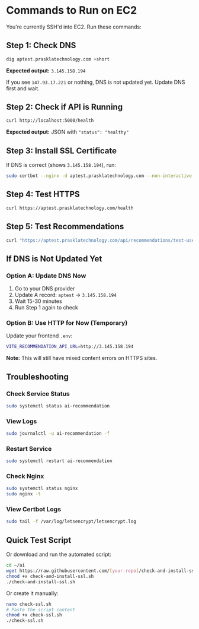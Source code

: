 # Commands to Run on EC2

You're currently SSH'd into EC2. Run these commands:

## Step 1: Check DNS

```bash
dig aptest.prasklatechnology.com +short
```

**Expected output:** `3.145.158.194`

If you see `147.93.17.221` or nothing, DNS is not updated yet. Update DNS first and wait.

## Step 2: Check if API is Running

```bash
curl http://localhost:5000/health
```

**Expected output:** JSON with `"status": "healthy"`

## Step 3: Install SSL Certificate

If DNS is correct (shows `3.145.158.194`), run:

```bash
sudo certbot --nginx -d aptest.prasklatechnology.com --non-interactive --agree-tos -m tharun.s@prasklatechnology.com --redirect
```

## Step 4: Test HTTPS

```bash
curl https://aptest.prasklatechnology.com/health
```

## Step 5: Test Recommendations

```bash
curl "https://aptest.prasklatechnology.com/api/recommendations/test-user-123?limit=4"
```

## If DNS is Not Updated Yet

### Option A: Update DNS Now

1. Go to your DNS provider
2. Update A record: `aptest` → `3.145.158.194`
3. Wait 15-30 minutes
4. Run Step 1 again to check

### Option B: Use HTTP for Now (Temporary)

Update your frontend `.env`:
```bash
VITE_RECOMMENDATION_API_URL=http://3.145.158.194
```

**Note:** This will still have mixed content errors on HTTPS sites.

## Troubleshooting

### Check Service Status
```bash
sudo systemctl status ai-recommendation
```

### View Logs
```bash
sudo journalctl -u ai-recommendation -f
```

### Restart Service
```bash
sudo systemctl restart ai-recommendation
```

### Check Nginx
```bash
sudo systemctl status nginx
sudo nginx -t
```

### View Certbot Logs
```bash
sudo tail -f /var/log/letsencrypt/letsencrypt.log
```

## Quick Test Script

Or download and run the automated script:

```bash
cd ~/ai
wget https://raw.githubusercontent.com/[your-repo]/check-and-install-ssl.sh
chmod +x check-and-install-ssl.sh
./check-and-install-ssl.sh
```

Or create it manually:
```bash
nano check-ssl.sh
# Paste the script content
chmod +x check-ssl.sh
./check-ssl.sh
```
